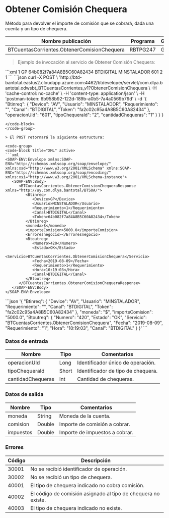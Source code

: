 # Obtener Comisión Chequera 

Método para devolver el importe de comisión que se cobrará, dada una cuenta y un tipo de chequera. 

Nombre publicación | Programa | Global/País 
--------- | ----------- | ----------- 
BTCuentasCorrientes.ObtenerComisionChequera | RBTPG247 | Global 

> Ejemplo de invocación al servicio de Obtener Comisión Chequera: 

<code-group> 
<code-block title="XML" active> 
```xml 
<soapenv:Envelope xmlns:soapenv="http://schemas.xmlsoap.org/soap/envelope/" xmlns:bts="http://uy.com.dlya.bantotal/BTSOA/"> 
   <soapenv:Header/> 
   <soapenv:Body> 
      <bts:BTCuentasCorrientes.ObtenerComisionChequera> 
         <bts:Btinreq> 
            <bts:Requerimiento>1</bts:Requerimiento> 
            <bts:Device>GP</bts:Device> 
            <bts:Token>64b082f7a84A8B5C60A82434</bts:Token> 
            <bts:Canal>BTDIGITAL</bts:Canal> 
            <bts:Usuario>MINSTALADOR</bts:Usuario> 
         </bts:Btinreq> 
         <bts:operacionUId>601</bts:operacionUId> 
         <bts:tipoChequeraId>2</bts:tipoChequeraId> 
         <bts:cantidadChequeras>1</bts:cantidadChequeras> 
      </bts:BTCuentasCorrientes.ObtenerComisionChequera> 
   </soapenv:Body> 
</soapenv:Envelope> 
``` 
</code-block> 

<code-block title="JSON"> 
```json 
curl -X POST \ 
  'http://btd-bantotal.eastus2.cloudapp.azure.com:4462/btdeveloper/servlet/com.dlya.bantotal.odwsbt_BTCuentasCorrientes_v1?ObtenerComisionChequera \ 
  -H 'cache-control: no-cache' \ 
  -H 'content-type: application/json' \ 
  -H 'postman-token: 6b958b92-122d-189b-a0b5-7a4a0569b79d' \ 
  -d '{ 
	"Btinreq": { 
		"Device": "AV", 
		"Usuario": "MINSTALADOR", 
		"Requerimiento": "", 
		"Canal": "BTDIGITAL", 
		"Token": "fa2c02c95a4A8B5C60A82434" 
	}, 
      "operacionUId": "601", 
      "tipoChequeraId": "2", 
      "cantidadChequeras": "1" 
    } 
  } 
} 

``` 
</code-block> 
</code-group> 

> El POST retornará la siguiente estructura: 

<code-group> 
<code-block title="XML" active> 
```xml 
<SOAP-ENV:Envelope xmlns:SOAP-ENV="http://schemas.xmlsoap.org/soap/envelope/" xmlns:xsd="http://www.w3.org/2001/XMLSchema" xmlns:SOAP-ENC="http://schemas.xmlsoap.org/soap/encoding/" xmlns:xsi="http://www.w3.org/2001/XMLSchema-instance"> 
   <SOAP-ENV:Body> 
      <BTCuentasCorrientes.ObtenerComisionChequeraResponse xmlns="http://uy.com.dlya.bantotal/BTSOA/"> 
         <Btinreq> 
            <Device>GP</Device> 
            <Usuario>MINSTALADOR</Usuario> 
            <Requerimiento>1</Requerimiento> 
            <Canal>BTDIGITAL</Canal> 
            <Token>64b082f7a84A8B5C60A82434</Token> 
         </Btinreq> 
         <moneda>$</moneda> 
         <importeComision>5000.0</importeComision> 
         <Erroresnegocio></Erroresnegocio> 
         <Btoutreq> 
            <Numero>420</Numero> 
            <Estado>OK</Estado> 
            <Servicio>BTCuentasCorrientes.ObtenerComisionChequera</Servicio> 
            <Fecha>2019-08-09</Fecha> 
            <Requerimiento>1</Requerimiento> 
            <Hora>10:19:03</Hora> 
            <Canal>BTDIGITAL</Canal> 
         </Btoutreq> 
      </BTCuentasCorrientes.ObtenerComisionChequeraResponse> 
   </SOAP-ENV:Body> 
</SOAP-ENV:Envelope> 
``` 
</code-block> 

<code-block title="JSON"> 
```json 
'{ 
	"Btinreq": { 
		"Device": "AV", 
		"Usuario": "MINSTALADOR", 
		"Requerimiento": "", 
		"Canal": "BTDIGITAL", 
		"Token": "fa2c02c95a4A8B5C60A82434" 
	}, 
      "moneda": "$", 
      "importeComision": "5000.0", 
      "Btoutreq": { 
        "Numero": "420", 
        "Estado": "OK", 
        "Servicio": "BTCuentasCorrientes.ObtenerComisionChequera", 
        "Fecha": "2019-08-09", 
        "Requerimiento": "1", 
        "Hora": "10:19:03", 
        "Canal": "BTDIGITAL" 
      } 
}' 
``` 
</code-block> 
</code-group> 

### Datos de entrada 

Nombre | Tipo | Comentarios 
--------- | ----------- | ----------- 
operacionUId | Long | Identificador único de operación. 
tipoChequeraId | Short | Identificador de tipo de chequera. 
cantidadChequeras | Int | Cantidad de chequeras. 

### Datos de salida 

Nombre | Tipo | Comentarios 
--------- | ----------- | ----------- 
moneda | String | Moneda de la cuenta.  
comision | Double | Importe de comisión a cobrar. 
impuestos | Double | Importe de impuestos a cobrar. 

### Errores 
Código | Descripción 
--------- | ----------- 
30001 | No se recibió identificador de operación. 
30002 | No se recibió un tipo de chequera. 
40001 | El tipo de chequera indicado no cobra comisión. 
40002 | El código de comisión asignado al tipo de chequera no existe. 
40003 | El tipo de chequera indicado no existe. 

 
